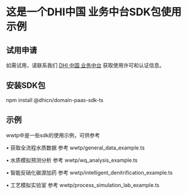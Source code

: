 # 这是一个DHI中国 业务中台SDK包使用示例

## 试用申请
如需试用，请联系我们 [DHI 中国 业务中台](https://online-products.dhichina.cn/) 获取使用许可和认证信息。

## 安装SDK包
npm install @dhicn/domain-paas-sdk-ts

## 示例
wwtp中是一些sdk的使用示例，可供参考

• 获取全流程水质数据
参考 wwtp/general_data_example.ts

• 水质模拟预测分析
参考 wwtp/wq_analysis_example.ts

• 智能反硝化碳源加药
参考 wwtp/intelligent_denitrification_example.ts

• 工艺模拟实验室
参考 wwtp/process_simulation_lab_example.ts
